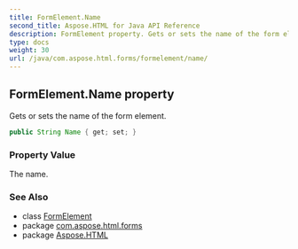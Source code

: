 ```yaml
---
title: FormElement.Name
second_title: Aspose.HTML for Java API Reference
description: FormElement property. Gets or sets the name of the form element
type: docs
weight: 30
url: /java/com.aspose.html.forms/formelement/name/
---
```

## FormElement.Name property

Gets or sets the name of the form element.

```java
public String Name { get; set; }
```

### Property Value

The name.

### See Also

* class [FormElement](../)
* package [com.aspose.html.forms](../../../com.aspose.html.forms/)
* package [Aspose.HTML](../../../)
